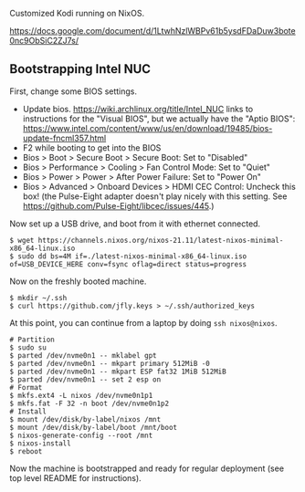 Customized Kodi running on NixOS.

https://docs.google.com/document/d/1LtwhNzlWBPv61b5ysdFDaDuw3bote0nc9ObSiC2ZJ7s/

## Bootstrapping Intel NUC ##

First, change some BIOS settings.

- Update bios. https://wiki.archlinux.org/title/Intel_NUC links to
  instructions for the "Visual BIOS", but we actually have the "Aptio
  BIOS":
  https://www.intel.com/content/www/us/en/download/19485/bios-update-fncml357.html
- F2 while booting to get into the BIOS
- Bios > Boot > Secure Boot > Secure Boot: Set to "Disabled"
- Bios > Performance > Cooling > Fan Control Mode: Set to "Quiet"
- Bios > Power > Power > After Power Failure: Set to "Power On"
- Bios > Advanced > Onboard Devices > HDMI CEC Control: Uncheck this box!
  (the Pulse-Eight adapter doesn't play nicely with this setting. See
  https://github.com/Pulse-Eight/libcec/issues/445.)

Now set up a USB drive, and boot from it with ethernet connected.

    $ wget https://channels.nixos.org/nixos-21.11/latest-nixos-minimal-x86_64-linux.iso
    $ sudo dd bs=4M if=./latest-nixos-minimal-x86_64-linux.iso of=USB_DEVICE_HERE conv=fsync oflag=direct status=progress

Now on the freshly booted machine.

    $ mkdir ~/.ssh
    $ curl https://github.com/jfly.keys > ~/.ssh/authorized_keys

At this point, you can continue from a laptop by doing `ssh nixos@nixos`.

    # Partition
    $ sudo su
    $ parted /dev/nvme0n1 -- mklabel gpt
    $ parted /dev/nvme0n1 -- mkpart primary 512MiB -0
    $ parted /dev/nvme0n1 -- mkpart ESP fat32 1MiB 512MiB
    $ parted /dev/nvme0n1 -- set 2 esp on
    # Format
    $ mkfs.ext4 -L nixos /dev/nvme0n1p1
    $ mkfs.fat -F 32 -n boot /dev/nvme0n1p2
    # Install
    $ mount /dev/disk/by-label/nixos /mnt
    $ mount /dev/disk/by-label/boot /mnt/boot
    $ nixos-generate-config --root /mnt
    $ nixos-install
    $ reboot

Now the machine is bootstrapped and ready for regular deployment (see top level
README for instructions).
